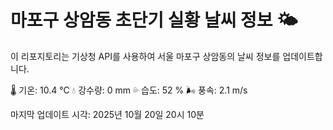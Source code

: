 
# 마포구 상암동 초단기 실황 날씨 정보 🌤️

이 리포지토리는 기상청 API를 사용하여 서울 마포구 상암동의 날씨 정보를 업데이트합니다. 

🌡️ 기온: 10.4 ℃
💧 강수량: 0 mm
💦 습도: 52 %
🌬️ 풍속: 2.1 m/s

마지막 업데이트 시각: 2025년 10월 20일 20시 10분    

